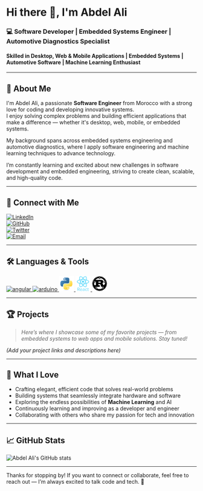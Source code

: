# Hi there 👋, I'm Abdel Ali

### 💻 Software Developer | Embedded Systems Engineer | Automotive Diagnostics Specialist  
#### Skilled in Desktop, Web & Mobile Applications | Embedded Systems | Automotive Software | Machine Learning Enthusiast

---

## 🚀 About Me

I'm Abdel Ali, a passionate **Software Engineer** from Morocco with a strong love for coding and developing innovative systems.  
I enjoy solving complex problems and building efficient applications that make a difference — whether it's desktop, web, mobile, or embedded systems.  

My background spans across embedded systems engineering and automotive diagnostics, where I apply software engineering and machine learning techniques to advance technology.  

I’m constantly learning and excited about new challenges in software development and embedded engineering, striving to create clean, scalable, and high-quality code.

---

## 🔗 Connect with Me

[![LinkedIn](https://img.shields.io/badge/LinkedIn-%230077B5.svg?&style=for-the-badge&logo=linkedin&logoColor=white)](https://www.linkedin.com/in/your-linkedin)  
[![GitHub](https://img.shields.io/badge/GitHub-%23121011.svg?&style=for-the-badge&logo=github&logoColor=white)](https://github.com/yourusername)  
[![Twitter](https://img.shields.io/badge/Twitter-%231DA1F2.svg?&style=for-the-badge&logo=twitter&logoColor=white)](https://twitter.com/yourhandle)  
[![Email](https://img.shields.io/badge/Email-%23D14836.svg?&style=for-the-badge&logo=gmail&logoColor=white)](mailto:youremail@example.com)

---

## 🛠️ Languages & Tools

<p align="left">
  <!-- Same tech icons from before, you can keep them or trim -->
  <a href="https://angular.io" target="_blank" rel="noreferrer">
    <img src="https://angular.io/assets/images/logos/angular/angular.svg" alt="angular" width="40" height="40"/>
  </a>
  <a href="https://www.arduino.cc/" target="_blank" rel="noreferrer">
    <img src="https://cdn.worldvectorlogo.com/logos/arduino-1.svg" alt="arduino" width="40" height="40"/>
  </a>
  <!-- add the rest as needed -->
  <a href="https://www.python.org" target="_blank" rel="noreferrer">
    <img src="https://raw.githubusercontent.com/devicons/devicon/master/icons/python/python-original.svg" alt="python" width="40" height="40"/>
  </a>
  <a href="https://reactjs.org/" target="_blank" rel="noreferrer">
    <img src="https://raw.githubusercontent.com/devicons/devicon/master/icons/react/react-original-wordmark.svg" alt="react" width="40" height="40"/>
  </a>
  <a href="https://www.rust-lang.org" target="_blank" rel="noreferrer">
    <img src="https://raw.githubusercontent.com/devicons/devicon/master/icons/rust/rust-plain.svg" alt="rust" width="40" height="40"/>
  </a>
  <!-- Add more as you like -->
</p>

---

## 🏆 Projects

> *Here’s where I showcase some of my favorite projects — from embedded systems to web apps and mobile solutions. Stay tuned!*  

*(Add your project links and descriptions here)*

---

## 💬 What I Love

- Crafting elegant, efficient code that solves real-world problems  
- Building systems that seamlessly integrate hardware and software  
- Exploring the endless possibilities of **Machine Learning** and AI  
- Continuously learning and improving as a developer and engineer  
- Collaborating with others who share my passion for tech and innovation

---

## 📈 GitHub Stats

![Abdel Ali's GitHub stats](https://github-readme-stats.vercel.app/api?username=yourusername&show_icons=true&theme=radical)

---

Thanks for stopping by! If you want to connect or collaborate, feel free to reach out — I’m always excited to talk code and tech. 🚀
